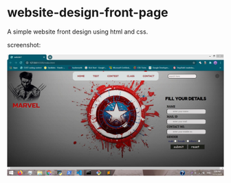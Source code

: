 # website-design-front-page

A simple website front design using html and css.

screenshot:

<img src="img/ss.jpg" width="">
